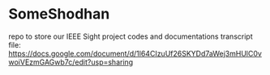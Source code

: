 # SomeShodhan
repo to store our IEEE Sight project codes and documentations
transcript file: https://docs.google.com/document/d/1l64CIzuUf26SKYDd7aWej3mHUlC0vwoiVEzmGAGwb7c/edit?usp=sharing
